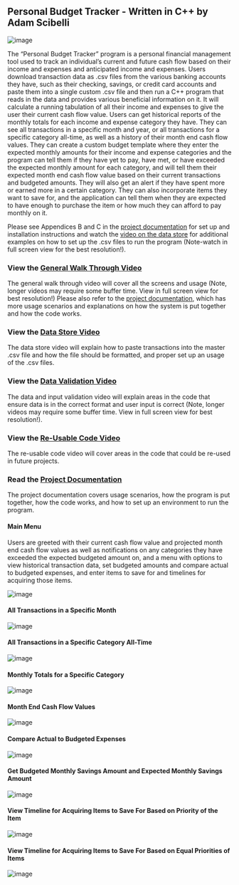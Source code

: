 ## Personal Budget Tracker - Written in C++ by Adam Scibelli

![image]([https://drive.google.com/file/d/1TyMmw-58nGDL1VwEFGlO7Y-aeQm_sXu4/view?usp=drive_link])

The “Personal Budget Tracker” program is a personal financial management tool used to track an individual’s current and future cash flow based on their income and expenses and anticipated income and expenses. Users download transaction data as .csv files from the various banking accounts they have, such as their checking, savings, or credit card accounts and paste them into a single custom .csv file and then run a C++ program that reads in the data and provides various beneficial information on it.  It will calculate a running tabulation of all their income and expenses to give the user their current cash flow value.  Users can get historical reports of the monthly totals for each income and expense category they have.  They can see all transactions in a specific month and year, or all transactions for a specific category all-time, as well as a history of their month end cash flow values.  They can create a custom budget template where they enter the expected monthly amounts for their income and expense categories and the program can tell them if they have yet to pay, have met, or have exceeded the expected monthly amount for each category, and will tell them their expected month end cash flow value based on their current transactions and budgeted amounts.  They will also get an alert if they have spent more or earned more in a certain category.  They can also incorporate items they want to save for, and the application can tell them when they are expected to have enough to purchase the item or how much they can afford to pay monthly on it.

Please see Appendices B and C in the [project documentation](https://docs.google.com/document/d/1S-cf_ue1COExs7yJHwRO4eYTnbxouRKp/edit?usp=sharing&ouid=103709849516774408121&rtpof=true&sd=true) for set up and installation instructions and watch the [video on the data store](https://drive.google.com/file/d/1760KKbHCVGLB1xTt6u1suUfPCyo_FLYK/view?usp=sharing) for additional examples on how to set up the .csv files to run the program (Note-watch in full screen view for the best resolution!). 

### View the [General Walk Through Video](https://drive.google.com/file/d/1YFEUeVaL9SEk1pVSkKJUuEh52O64A9er/view?usp=sharing)

The general walk through video will cover all the screens and usage (Note, longer videos may require some buffer time. View in full screen view for best resolution!) Please also refer to the [project documentation](https://docs.google.com/document/d/1S-cf_ue1COExs7yJHwRO4eYTnbxouRKp/edit?usp=sharing&ouid=103709849516774408121&rtpof=true&sd=true.), which has more usage scenarios and explanations on how the system is put together and how the code works.

### View the [Data Store Video](https://drive.google.com/file/d/1760KKbHCVGLB1xTt6u1suUfPCyo_FLYK/view?usp=sharing)

The data store video will explain how to paste transactions into the master .csv file and how the file should be formatted, and proper set up an usage of the .csv files.

### View the [Data Validation Video](https://drive.google.com/file/d/1_77ghr0FmRnYmrQEQcrAFC9PkeUBYblx/view)

The data and input validation video will explain areas in the code that ensure data is in the correct format and user input is correct (Note, longer videos may require some buffer time. View in full screen view for best resolution!).

### View the [Re-Usable Code Video](https://drive.google.com/file/d/1Eoo11_O7FZjltqMGQm70p_hR0B4OkABd/view?usp=sharing)

The re-usable code video will cover areas in the code that could be re-used in future projects.

### Read the [Project Documentation](https://docs.google.com/document/d/1S-cf_ue1COExs7yJHwRO4eYTnbxouRKp/edit?usp=sharing&ouid=103709849516774408121&rtpof=true&sd=true.)

The project documentation covers usage scenarios, how the program is put together, how the code works, and how to set up an environment to run the program.

#### Main Menu 
Users are greeted with their current cash flow value and projected month end cash flow values as well as notifications on any categories they have exceeded the expected budgeted amount on, and a menu with options to view historical transaction data, set budgeted amounts and compare actual to budgeted expenses, and enter items to save for and timelines for acquiring those items. 


![image](https://user-images.githubusercontent.com/125276001/232310560-5009013d-187e-4b7a-8df1-24a68b1f1c7f.png)

#### All Transactions in a Specific Month

![image](https://user-images.githubusercontent.com/125276001/232310898-095d3912-747b-4776-bf96-8a056d07b257.png)

#### All Transactions in a Specific Category All-Time

![image](https://user-images.githubusercontent.com/125276001/232311429-3263b471-706a-42d4-b637-25b59224fd40.png)

#### Monthly Totals for a Specific Category

![image](https://user-images.githubusercontent.com/125276001/232311621-c1d8f004-3196-4975-b579-b664a7cfb6ec.png)

#### Month End Cash Flow Values

![image](https://user-images.githubusercontent.com/125276001/232311896-36dbff78-f26f-4b1a-b8e5-2655e5c772bf.png)

#### Compare Actual to Budgeted Expenses

![image](https://user-images.githubusercontent.com/125276001/232312125-ffa143cd-4882-469e-a55d-cbcec42c772e.png)

#### Get Budgeted Monthly Savings Amount and Expected Monthly Savings Amount

![image](https://user-images.githubusercontent.com/125276001/232312161-792db297-67ab-47e2-aaa5-d2adb180fcf9.png)

#### View Timeline for Acquiring Items to Save For Based on Priority of the Item

![image](https://user-images.githubusercontent.com/125276001/232312293-d360127c-31f4-4cca-9f7b-ba84aabe9849.png)

#### View Timeline for Acquiring Items to Save For Based on Equal Priorities of Items

![image](https://user-images.githubusercontent.com/125276001/232312311-cdc08dc1-2696-47b2-8f36-3fee0184afdd.png)




